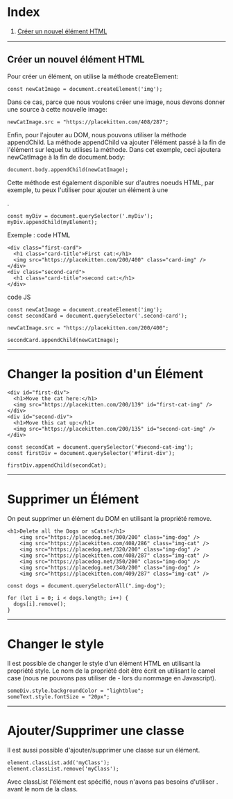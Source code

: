 # Index

1. [Créer un nouvel élément HTML](#Créer-un-nouvel-élément-HTML)

---

## Créer un nouvel élément HTML

Pour créer un élément, on utilise la méthode createElement:

```
const newCatImage = document.createElement('img');
```

Dans ce cas, parce que nous voulons créer une image, nous devons donner une source à cette nouvelle image:

```
newCatImage.src = "https://placekitten.com/408/287";
```

Enfin, pour l'ajouter au DOM, nous pouvons utiliser la méthode appendChild.
La méthode appendChild va ajouter l'élément passé à la fin de l'élément sur lequel tu utilises la méthode.
Dans cet exemple, ceci ajoutera newCatImage à la fin de document.body:

```
document.body.appendChild(newCatImage);
```

Cette méthode est également disponible sur d'autres noeuds HTML, par exemple, tu peux l'utiliser pour ajouter un élément
à une <div>.

```
const myDiv = document.querySelector('.myDiv');
myDiv.appendChild(myElement);
```

Exemple :
code HTML

```
<div class="first-card">
  <h1 class="card-title">First cat:</h1>
  <img src="https://placekitten.com/200/400" class="card-img" />
</div>
<div class="second-card">
  <h1 class="card-title">second cat:</h1>
</div>
```

code JS

```
const newCatImage = document.createElement('img');
const secondCard = document.querySelector('.second-card');

newCatImage.src = "https://placekitten.com/200/400";

secondCard.appendChild(newCatImage);
```

---

# Changer la position d'un Élément

```
<div id="first-div">
  <h1>Move the cat here:</h1>
  <img src="https://placekitten.com/200/139" id="first-cat-img" />
</div>
<div id="second-div">
  <h1>Move this cat up:</h1>
  <img src="https://placekitten.com/200/135" id="second-cat-img" />
</div>

const secondCat = document.querySelector('#second-cat-img');
const firstDiv = document.querySelector('#first-div');

firstDiv.appendChild(secondCat);
```

---

# Supprimer un Élément

On peut supprimer un élément du DOM en utilisant la propriété remove.

```
<h1>Delete all the Dogs or sCats!</h1>
    <img src="https://placedog.net/300/200" class="img-dog" />
    <img src="https://placekitten.com/408/286" class="img-cat" />
    <img src="https://placedog.net/320/200" class="img-dog" />
    <img src="https://placekitten.com/408/287" class="img-cat" />
    <img src="https://placedog.net/350/200" class="img-dog" />
    <img src="https://placedog.net/340/200" class="img-dog" />
    <img src="https://placekitten.com/409/287" class="img-cat" />

const dogs = document.querySelectorAll(".img-dog");

for (let i = 0; i < dogs.length; i++) {  
  dogs[i].remove();
}
```

---

# Changer le style

Il est possible de changer le style d'un élément HTML en utilisant la propriété style.
Le nom de la propriété doit être écrit en utilisant le camel case (nous ne pouvons pas utiliser de - lors du nommage en
Javascript).

```
someDiv.style.backgroundColor = "lightblue";
someText.style.fontSize = "20px";
```

---

# Ajouter/Supprimer une classe

Il est aussi possible d'ajouter/supprimer une classe sur un élément.

```
element.classList.add('myClass');
element.classList.remove('myClass');
```

Avec classList l'élément est spécifié, nous n'avons pas besoins d'utiliser . avant le nom de la class.